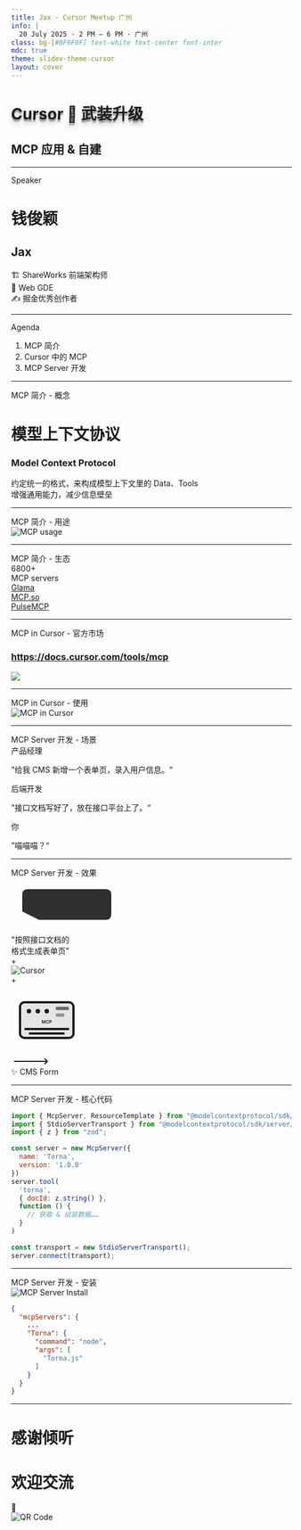 ```yaml
---
title: Jax - Cursor Meetup 广州
info: |
  20 July 2025 · 2 PM – 6 PM · 广州
class: bg-[#0F0F0F] text-white text-center font-inter
mdc: true
theme: slidev-theme-cursor
layout: cover
---
```


<GlowBackground>
  <div class="flex flex-col items-center justify-center h-full">
                <h1 class="tracking-tight text-white" style="text-shadow: 0 4px 0 rgba(0,0,0,0.3), 0 8px 8px rgba(0,0,0,0.2); transform: perspective(800px) rotateX(8deg) translateZ(0); margin-bottom: 0px;">Cursor 🚀 武装升级</h1>
      <div class="h-px bg-gradient-to-r from-transparent via-[#40e0d0]/40 to-transparent w-32 mx-auto my-6"></div>
      <h2 class="tracking-tight text-white" style=""><span class="bg-gradient-to-r from-[#00ffff] via-[#00bfff] to-[#00ff99] bg-clip-text text-transparent font-extrabold animate-pulse">MCP</span> <span class="font-light">应用 & 自建</span></h2>
  </div>
</GlowBackground>

---

<div class="overline text-[14px] font-medium tracking-wider uppercase text-white/80 mb-2">Speaker</div>
<div class="flex flex-col items-center justify-center mt-16 space-y-8">
  <div class="relative">
    <div class="absolute -inset-4 bg-gradient-to-r from-[#40e0d0]/20 to-[#40e0d0]/10 rounded-2xl blur-xl"></div>
    <div class="relative bg-[#171717] border border-[#252525] rounded-2xl p-8 backdrop-blur-sm">
      <div class="text-center space-y-4 flex items-center">
        <div class="space-y-2 text-right">
          <h1 class="text-5xl font-bold text-white tracking-tight">钱俊颖</h1>
          <h2 class="text-2xl font-medium text-[#40e0d0]">Jax</h2>
        </div>
                 <div class="w-px bg-gradient-to-b from-transparent via-[#40e0d0]/30 to-transparent h-36 mx-10"></div>
        <div class="text-white/80">
          <div class="flex items-center justify-start text-2xl">
            <span class="">🏗️</span>
            <span class="">ShareWorks 前端架构师</span>
          </div>
          <div class="flex items-center justify-start text-2xl my-10">
            <span class="">🏅</span>
            <span class="">Web GDE</span>
          </div>
          <div class="flex items-center justify-start text-2xl">
            <span class="">✍️</span>
            <span class="">掘金优秀创作者</span>
          </div>
        </div>
      </div>
    </div>
  </div>
</div>

---

<div class="overline text-[14px] font-medium tracking-wider uppercase text-white/80 mb-2">Agenda</div>
<div class="p-6 max-w-xl mx-auto mt-10">
  <ol class="text-left text-white/80 list-decimal list-inside text-3xl font-semibold">
    <li class="mb-2">MCP 简介</li>
    <li class="mb-2">Cursor 中的 MCP</li>
    <li class="mb-2">MCP Server 开发</li>
  </ol>
</div>

---

<div class="overline text-[14px] font-medium tracking-wider uppercase text-white/80 mb-2">MCP 简介 - 概念</div>
<h1 class="flex items-center justify-center font-semibold text-white/80 mt-35">模型<span class="text-[#40e0d0]">上下文</span>协议</h1>
<h3 class="flex items-center justify-center font-semibold text-white/80 mt-2 mb-5">Model Context Protocol</h3>
<div class="flex items-center justify-center font-semibold text-white/50 mt-2">约定统一的格式，来构成模型上下文里的 Data、Tools</div>
<div class="flex items-center justify-center font-semibold text-white/50 mt-2">增强通用能力，减少信息壁垒</div>

---

<div class="overline text-[14px] font-medium tracking-wider uppercase text-white/80 mb-2">MCP 简介 - 用途</div>
<img src="./assets/architecture.jpeg" alt="MCP usage" class="w-[70%] mx-auto mt-10 rounded-[4px] shadow-[0_20px_40px_rgba(0,0,0,0.5)]" />

---

<div class="overline text-[14px] font-medium tracking-wider uppercase text-white/80 mb-2">MCP 简介 - 生态</div>
  <div class="flex flex-col items-center justify-center mt-15 mb-10">
    <div class="text-[72px] font-semibold bg-gradient-to-r from-[#40e0d0] to-white bg-clip-text text-transparent">6800+</div>
    <div class="text-[24px] font-semibold text-white/50">MCP servers</div>
  </div>
  <div class="flex items-center justify-center">
    <div class="card bg-[#171717] border border-[#252525] rounded-l-[4px] p-6 max-w-xl">
      <a href="https://glama.ai/mcp" target="_blank" class="underline">Glama</a>
    </div>
    <div class="card bg-[#171717] border border-[#252525] p-6 max-w-xl">
      <a href="https://mcp.so/" target="_blank" class="underline">MCP.so</a>
    </div>
    <div class="card bg-[#171717] border border-[#252525] rounded-r-[4px] p-6 max-w-xl">
      <a href="https://www.pulsemcp.com/" target="_blank" class="underline">PulseMCP</a>
    </div>
  </div>

---

<div class="overline text-[14px] font-medium tracking-wider uppercase text-white/80 mb-2">MCP in Cursor - 官方市场</div>
<h3 class="flex flex-col items-center justify-center font-semibold text-white/80"><a href="https://docs.cursor.com/tools/mcp" target="_blank" class="underline my-10">https://docs.cursor.com/tools/mcp</a></h3>
<img src="./assets/tools.jpeg"class="w-[70%] mx-auto rounded-[4px] shadow-[0_20px_40px_rgba(0,0,0,0.8)]" />

---

<div class="overline text-[14px] font-medium tracking-wider uppercase text-white/80 mb-2">MCP in Cursor - 使用</div>
  <img src="./assets/mcp-in-cursor.jpeg" alt="MCP in Cursor" class="w-[70%] mx-auto mt-10 rounded-[4px] shadow-[0_20px_40px_rgba(0,0,0,0.5)]" />

---

<div class="overline text-[14px] font-medium tracking-wider uppercase text-white/80 mb-2">MCP Server 开发 - 场景</div>
<div class="card bg-[#171717] border border-[#252525] rounded-[4px] p-6 max-w-xl mx-auto mt-10 flex flex-col space-y-4">
  <div class="self-start max-w-[75%] bg-[#252525]/50 rounded-lg p-3">
    <div class="text-xs text-white/60 mb-1">产品经理</div>
    <p class="text-white/80">”给我 CMS 新增一个表单页，录入用户信息。“</p>
  </div>
  <div class="self-start max-w-[75%] bg-[#252525]/50 rounded-lg p-3">
    <div class="text-xs text-white/60 mb-1">后端开发</div>
    <p class="text-white/80">”接口文档写好了，放在接口平台上了。“</p>
  </div>
  <div class="self-end max-w-[75%] bg-[#40e0d0]/20 rounded-lg p-3">
    <div class="text-xs text-white/60 mb-1 text-right">你</div>
    <p class="text-white/80 text-right">”喵喵喵？“</p>
  </div>
</div>

---

<div class="overline text-[14px] font-medium tracking-wider uppercase text-white/80 mb-2">MCP Server 开发 - 效果</div>
<div class="max-w-6xl mx-auto mt-10">
  <div class="flex items-center justify-center">
    <div class="flex flex-col items-center space-y-2">
      <div class="flex items-center space-x-4">
        <div class="relative">
          <svg width="200" height="100" viewBox="0 0 200 100" class="text-white/80">
            <path d="M20 30 Q20 20 30 20 L170 20 Q180 20 180 30 L180 65 Q180 75 170 75 L50 75 L20 60 Z" fill="currentColor" opacity="0.9"/>
          </svg>
          <div class="absolute inset-0 flex items-center justify-center text-sm text-black font-medium leading-tight px-8">
            "按照接口文档的<br/>格式生成表单页"
          </div>
        </div>
      </div>
      <div class="text-4xl text-[#40e0d0] animate-pulse">+</div>
      <div class="flex items-center space-x-4">
        <img src="./assets/cursor-horizontal-dark-bg-app-icon-full-color@4x.png" alt="Cursor" class="w-72 object-contain" />
      </div>
      <div class="text-4xl text-[#40e0d0] animate-pulse">+</div>
        <div class="flex items-center space-x-4">
          <svg width="128" height="128" viewBox="0 0 64 64" class="text-[#40e0d0]">
            <rect x="8" y="16" width="48" height="32" rx="4" fill="none" stroke="currentColor" stroke-width="2"/>
            <rect x="8" y="16" width="48" height="32" rx="4" fill="currentColor" fill-opacity="0.1"/>
            <circle cx="16" cy="24" r="2" fill="currentColor"/>
            <circle cx="24" cy="24" r="2" fill="currentColor"/>
            <circle cx="32" cy="24" r="2" fill="currentColor"/>
            <path d="M12 40 L52 40" stroke="currentColor" stroke-width="2"/>
            <path d="M16 44 L48 44" stroke="currentColor" stroke-width="2"/>
            <text x="32" y="35" text-anchor="middle" fill="currentColor" font-size="4" font-weight="600">MCP</text>
            <rect x="40" y="20" width="12" height="3" rx="1.5" fill="currentColor" fill-opacity="0.6"/>
            <rect x="40" y="26" width="8" height="3" rx="1.5" fill="currentColor" fill-opacity="0.4"/>
          </svg>
        </div>
    </div>
    <div class="flex flex-col items-center mx-12">
      <div class="relative">
        <svg width="80" height="20" viewBox="0 0 80 20" class="text-[#40e0d0]">
          <path d="M5 10 L65 10 M60 5 L65 10 L60 15" stroke="currentColor" stroke-width="2" fill="none"/>
        </svg>
      </div>
    </div>
    <div class="flex flex-col items-center space-y-4">
              <div class="relative">
          <div class="w-32 h-40 rounded-lg bg-gradient-to-br from-[#40e0d0]/20 to-[#40e0d0]/10 border border-[#40e0d0]/30 p-5 shadow-lg shadow-[#40e0d0]/20">
          <div class="space-y-2">
            <div class="h-2 bg-[#40e0d0]/40 rounded w-full"></div>
            <div class="h-1 bg-white/30 rounded w-3/4"></div>
            <div class="h-1 bg-white/30 rounded w-1/2"></div>
            <div class="h-2 bg-[#40e0d0]/40 rounded w-full"></div>
            <div class="h-1 bg-white/30 rounded w-2/3"></div>
            <div class="h-2 bg-[#40e0d0]/40 rounded w-full"></div>
            <div class="h-1 bg-white/30 rounded w-4/5"></div>
            <div class="h-3 bg-[#40e0d0]/60 rounded w-1/2 mt-3"></div>
          </div>
        </div>
        <div class="absolute -inset-1 bg-gradient-to-r from-[#40e0d0]/20 to-[#40e0d0]/10 rounded-lg blur-md -z-10 animate-pulse"></div>
      </div>
      <div class="text-white/60 text-sm">✨ CMS Form</div>
    </div>
  </div>
</div>

---

<div class="overline text-[14px] font-medium tracking-wider uppercase text-white/80 mb-2">MCP Server 开发 - 核心代码</div>
<div class="mt-10">

<style>
.slidev-layout pre {
  font-size: 0.96rem !important;
  line-height: 1.4 !important;
}
</style>

  ```js
  import { McpServer, ResourceTemplate } from "@modelcontextprotocol/sdk/server/mcp.js";
  import { StdioServerTransport } from "@modelcontextprotocol/sdk/server/stdio.js";
  import { z } from "zod";

  const server = new McpServer({
    name: 'Torna',
    version: '1.0.0'
  })
  server.tool(
    'torna',
    { docId: z.string() },
    function () {
      // 获取 & 组装数据……
    }
  )

  const transport = new StdioServerTransport();
  server.connect(transport);
  ```

</div>

---

<div class="overline text-[14px] font-medium tracking-wider uppercase text-white/80 mb-2">MCP Server 开发 - 安装</div>
<div class="flex items-center justify-center mt-14">
  <div>
    <img src="./assets/new-mcp.jpeg" alt="MCP Server Install" class="w-[70%] mx-auto rounded-[4px] shadow-[0_20px_40px_rgba(0,0,0,0.5)]" />
  </div>
<div class="">

<style>
.slidev-layout pre {
  font-size: 1.2rem !important;
  line-height: 1.6 !important;
}
</style>

  ```json
  {
    "mcpServers": {
      ...
      "Torna": {
        "command": "node",
        "args": [
          "Torna.js"
        ]
      }
    }
  }
  ```

</div>
</div>

---

<GlowBackground>
  <div class="flex items-center justify-center h-full">
    <div class="">
      <h1 class="text-6xl md:text-8xl font-extrabold tracking-tight text-white mb-14">感谢倾听</h1>
      <h1 class="text-6xl md:text-8xl font-extrabold tracking-tight text-white">欢迎交流</h1>
    </div>
    <div class="text-4xl md:text-6xl font-extrabold tracking-tight text-white mx-10">💬</div>
    <img src="./assets/wechat.png" alt="QR Code" class="w-32 mx-auto rounded-[4px] shadow-[0_20px_40px_rgba(0,0,0,0.5)]" />
  </div>

</GlowBackground>
